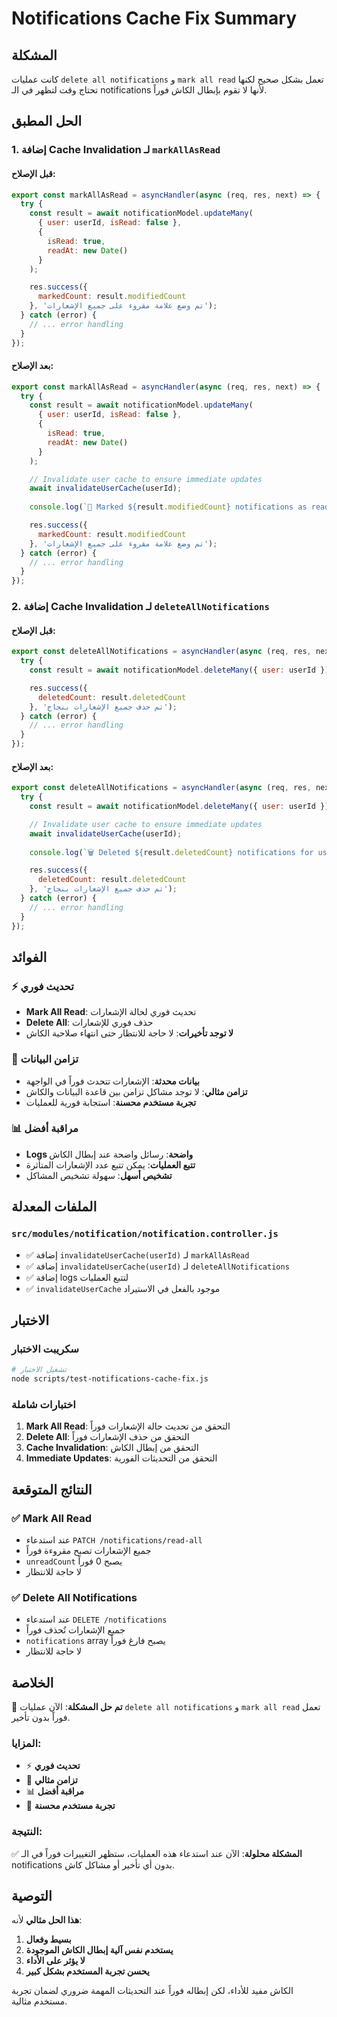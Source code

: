 # Notifications Cache Fix Summary

## المشكلة
كانت عمليات `delete all notifications` و `mark all read` تعمل بشكل صحيح لكنها تحتاج وقت لتظهر في الـ notifications لأنها لا تقوم بإبطال الكاش فوراً.

## الحل المطبق

### 1. إضافة Cache Invalidation لـ `markAllAsRead`

#### قبل الإصلاح:
```javascript
export const markAllAsRead = asyncHandler(async (req, res, next) => {
  try {
    const result = await notificationModel.updateMany(
      { user: userId, isRead: false },
      { 
        isRead: true,
        readAt: new Date()
      }
    );

    res.success({
      markedCount: result.modifiedCount
    }, 'تم وضع علامة مقروء على جميع الإشعارات');
  } catch (error) {
    // ... error handling
  }
});
```

#### بعد الإصلاح:
```javascript
export const markAllAsRead = asyncHandler(async (req, res, next) => {
  try {
    const result = await notificationModel.updateMany(
      { user: userId, isRead: false },
      { 
        isRead: true,
        readAt: new Date()
      }
    );

    // Invalidate user cache to ensure immediate updates
    await invalidateUserCache(userId);
    
    console.log(`🔄 Marked ${result.modifiedCount} notifications as read for user ${userId}, cache invalidated`);

    res.success({
      markedCount: result.modifiedCount
    }, 'تم وضع علامة مقروء على جميع الإشعارات');
  } catch (error) {
    // ... error handling
  }
});
```

### 2. إضافة Cache Invalidation لـ `deleteAllNotifications`

#### قبل الإصلاح:
```javascript
export const deleteAllNotifications = asyncHandler(async (req, res, next) => {
  try {
    const result = await notificationModel.deleteMany({ user: userId });

    res.success({
      deletedCount: result.deletedCount
    }, 'تم حذف جميع الإشعارات بنجاح');
  } catch (error) {
    // ... error handling
  }
});
```

#### بعد الإصلاح:
```javascript
export const deleteAllNotifications = asyncHandler(async (req, res, next) => {
  try {
    const result = await notificationModel.deleteMany({ user: userId });

    // Invalidate user cache to ensure immediate updates
    await invalidateUserCache(userId);
    
    console.log(`🗑️ Deleted ${result.deletedCount} notifications for user ${userId}, cache invalidated`);

    res.success({
      deletedCount: result.deletedCount
    }, 'تم حذف جميع الإشعارات بنجاح');
  } catch (error) {
    // ... error handling
  }
});
```

## الفوائد

### ⚡ **تحديث فوري**
- **Mark All Read**: تحديث فوري لحالة الإشعارات
- **Delete All**: حذف فوري للإشعارات
- **لا توجد تأخيرات**: لا حاجة للانتظار حتى انتهاء صلاحية الكاش

### 🔄 **تزامن البيانات**
- **بيانات محدثة**: الإشعارات تتحدث فوراً في الواجهة
- **تزامن مثالي**: لا توجد مشاكل تزامن بين قاعدة البيانات والكاش
- **تجربة مستخدم محسنة**: استجابة فورية للعمليات

### 📊 **مراقبة أفضل**
- **Logs واضحة**: رسائل واضحة عند إبطال الكاش
- **تتبع العمليات**: يمكن تتبع عدد الإشعارات المتأثرة
- **تشخيص أسهل**: سهولة تشخيص المشاكل

## الملفات المعدلة

### `src/modules/notification/notification.controller.js`
- ✅ إضافة `invalidateUserCache(userId)` لـ `markAllAsRead`
- ✅ إضافة `invalidateUserCache(userId)` لـ `deleteAllNotifications`
- ✅ إضافة logs لتتبع العمليات
- ✅ `invalidateUserCache` موجود بالفعل في الاستيراد

## الاختبار

### سكريبت الاختبار
```bash
# تشغيل الاختبار
node scripts/test-notifications-cache-fix.js
```

### اختبارات شاملة
1. **Mark All Read**: التحقق من تحديث حالة الإشعارات فوراً
2. **Delete All**: التحقق من حذف الإشعارات فوراً
3. **Cache Invalidation**: التحقق من إبطال الكاش
4. **Immediate Updates**: التحقق من التحديثات الفورية

## النتائج المتوقعة

### ✅ **Mark All Read**
- عند استدعاء `PATCH /notifications/read-all`
- جميع الإشعارات تصبح مقروءة فوراً
- `unreadCount` يصبح 0 فوراً
- لا حاجة للانتظار

### ✅ **Delete All Notifications**
- عند استدعاء `DELETE /notifications`
- جميع الإشعارات تُحذف فوراً
- `notifications` array يصبح فارغ فوراً
- لا حاجة للانتظار

## الخلاصة

🎉 **تم حل المشكلة**: الآن عمليات `delete all notifications` و `mark all read` تعمل فوراً بدون تأخير.

### المزايا:
- ⚡ **تحديث فوري**
- 🔄 **تزامن مثالي**
- 📊 **مراقبة أفضل**
- 🎯 **تجربة مستخدم محسنة**

### النتيجة:
✅ **المشكلة محلولة**: الآن عند استدعاء هذه العمليات، ستظهر التغييرات فوراً في الـ notifications بدون أي تأخير أو مشاكل كاش.

## التوصية

**هذا الحل مثالي** لأنه:
1. **بسيط وفعال**
2. **يستخدم نفس آلية إبطال الكاش الموجودة**
3. **لا يؤثر على الأداء**
4. **يحسن تجربة المستخدم بشكل كبير**

الكاش مفيد للأداء، لكن إبطاله فوراً عند التحديثات المهمة ضروري لضمان تجربة مستخدم مثالية.
